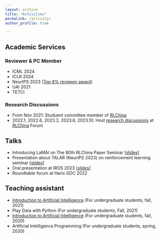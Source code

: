 ```yaml
---
layout: archive
title: "Activities"
permalink: /activity/
author_profile: true

---
```


## Academic Services

### Reviewer & PC Member
- ICML 2024
- ICLR 2024
- NeurIPS 2023 ([Top 8% reviewer award](https://nips.cc/Conferences/2023/ProgramCommittee))
- UAI 2021
- TETCI

### Research Discussions
- From Nov 2021: Studuent committee member of <a href="http://rlchina.org/">RLChina</a>
- 2022.1, 2022.6, 2023.2, 2023.6, 2023.10: Host [research discussions](http://rlchina.org/topic/301) at [RLChina](http://rlchina.org/) Forum


## Talks
- Introducing LaMAI on The 80th RLChina Paper Seminar [[slides](/files/slides/rlchina_lamai.pdf)]
- Presentation about TALAR (NeurIPS 2023) on reinforcement learning seminar [[slides](/files/slides/rl_seminar.pdf)]
- Oral presentation at IROS 2023 [[slides](/files/slides/IROS2023.pdf)]
- Roundtable forum at Harix GDC 2022

## Teaching assistant

<ul>
    <li><a href="http://www.lamda.nju.edu.cn/IntroAI/">Introduction to Artificial Intelligence</a> (For undergraduate students, fall, 2021)</li>
    <li>Play Data with Python (For undergraduate students, Fall, 2021)</li>
    <li><a href="http://www.lamda.nju.edu.cn/IntroAI/">Introduction to Artificial Intelligence</a> (For undergraduate students, fall, 2020)</li>
    <li>Artificial Intelligence Programming (For undergraduate students, spring, 2020) <br></li>
</ul>
